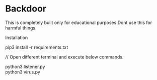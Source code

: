# Backdoor
This is completely built only for educational purposes.Dont use this for harmful things.

Installation

pip3 install -r requirements.txt

 //  Open different terminal and execute below commands.
 
python3 listener.py  
python3 virus.py  
